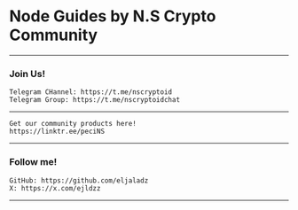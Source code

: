 # Node Guides by N.S Crypto Community
---
### Join Us!
    Telegram CHannel: https://t.me/nscryptoid
    Telegram Group: https://t.me/nscryptoidchat
---
    Get our community products here!
    https://linktr.ee/peciNS
---
### Follow me!
    GitHub: https://github.com/eljaladz
    X: https://x.com/ejldzz
---
